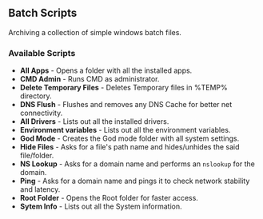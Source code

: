 ## Batch Scripts

Archiving a collection of simple windows batch files.


### Available Scripts

* __All Apps__ - Opens a folder with all the installed apps.
* __CMD Admin__ - Runs CMD as administrator.
* __Delete Temporary Files__ - Deletes Temporary files in %TEMP% directory.
* __DNS Flush__ - Flushes and removes any DNS Cache for better net connectivity.
* __All Drivers__ - Lists out all the installed drivers.
* __Environment variables__ - Lists out all the environment variables.
* __God Mode__ - Creates the God mode folder with all system settings.
* __Hide Files__ - Asks for a file's path name and hides/unhides the said file/folder.
* __NS Lookup__ - Asks for a domain name and performs an `nslookup` for the domain.
* __Ping__ - Asks for a domain name and pings it to check network stability and latency.
* __Root Folder__ - Opens the Root folder for faster access.
* __Sytem Info__ - Lists out all the System information.
